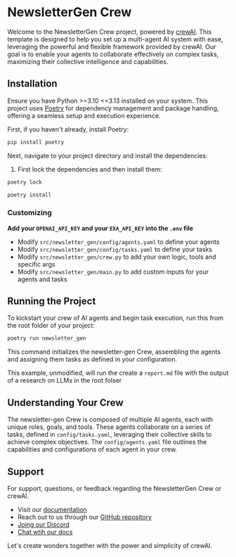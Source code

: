 # NewsletterGen Crew

Welcome to the NewsletterGen Crew project, powered by [crewAI](https://crewai.com). This template is designed to help you set up a multi-agent AI system with ease, leveraging the powerful and flexible framework provided by crewAI. Our goal is to enable your agents to collaborate effectively on complex tasks, maximizing their collective intelligence and capabilities.

## Installation

Ensure you have Python >=3.10 <=3.13 installed on your system. This project uses [Poetry](https://python-poetry.org/) for dependency management and package handling, offering a seamless setup and execution experience.

First, if you haven't already, install Poetry:

```bash
pip install poetry
```

Next, navigate to your project directory and install the dependencies:

1. First lock the dependencies and then install them:
```bash
poetry lock
```
```bash
poetry install
```
### Customizing

**Add your `OPENAI_API_KEY` and your `EXA_API_KEY` into the `.env` file**

- Modify `src/newsletter_gen/config/agents.yaml` to define your agents
- Modify `src/newsletter_gen/config/tasks.yaml` to define your tasks
- Modify `src/newsletter_gen/crew.py` to add your own logic, tools and specific args
- Modify `src/newsletter_gen/main.py` to add custom inputs for your agents and tasks

## Running the Project

To kickstart your crew of AI agents and begin task execution, run this from the root folder of your project:

```bash
poetry run newsletter_gen
```

This command initializes the newsletter-gen Crew, assembling the agents and assigning them tasks as defined in your configuration.

This example, unmodified, will run the create a `report.md` file with the output of a research on LLMs in the root folser

## Understanding Your Crew

The newsletter-gen Crew is composed of multiple AI agents, each with unique roles, goals, and tools. These agents collaborate on a series of tasks, defined in `config/tasks.yaml`, leveraging their collective skills to achieve complex objectives. The `config/agents.yaml` file outlines the capabilities and configurations of each agent in your crew.

## Support

For support, questions, or feedback regarding the NewsletterGen Crew or crewAI.
- Visit our [documentation](https://docs.crewai.com)
- Reach out to us through our [GitHub repository](https://github.com/joaomdmoura/crewai)
- [Joing our Discord](https://discord.com/invite/X4JWnZnxPb)
- [Chat wtih our docs](https://chatg.pt/DWjSBZn)

Let's create wonders together with the power and simplicity of crewAI.